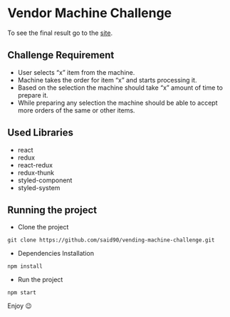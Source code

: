 # Vendor Machine Challenge

To see the final result go to the [site](https://vendor-machine-challenge.netlify.app/).

## Challenge Requirement
- User selects “x” item from the machine.
- Machine takes the order for item “x” and starts processing it.
- Based on the selection the machine should take “x” amount of time to prepare it.
- While preparing any selection the machine should be able to accept more orders
of the same or other items.

## Used Libraries

- react
- redux
- react-redux
- redux-thunk
- styled-component
- styled-system

## Running the project

- Clone the project 
 ```
git clone https://github.com/said90/vending-machine-challenge.git
```
- Dependencies Installation

```
npm install
```

- Run the project

```
npm start
```

Enjoy 😉
